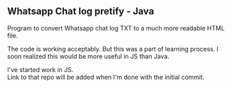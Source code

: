 ## Whatsapp Chat log pretify - Java
 Program to convert Whatsapp chat log TXT
 to a much more readable HTML file.
 
 The code is working acceptably.
 But this was a part of learning process.
 I soon realized this would be more useful in JS than Java.
 
 I've started work in JS.<br>
 Link to that repo will be added when I'm done with the initial commit.
 